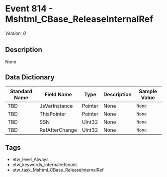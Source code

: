 # Event 814 - Mshtml_CBase_ReleaseInternalRef
###### Version: 0

## Description
None

## Data Dictionary
|Standard Name|Field Name|Type|Description|Sample Value|
|---|---|---|---|---|
|TBD|JsVarInstance|Pointer|None|`None`|
|TBD|ThisPointer|Pointer|None|`None`|
|TBD|SSN|UInt32|None|`None`|
|TBD|RefAfterChange|UInt32|None|`None`|

## Tags
* etw_level_Always
* etw_keywords_internalrefcount
* etw_task_Mshtml_CBase_ReleaseInternalRef